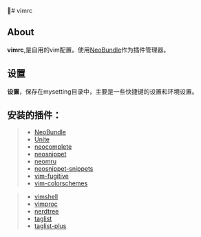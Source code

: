 # vimrc

## About
**vimrc**,是自用的vim配置。使用[NeoBundle](https://github.com/shougo/neobundle.vim)作为插件管理器。


## 设置
**设置**，保存在mysetting目录中，主要是一些快捷键的设置和环境设置。

## 安装的插件：
> * [NeoBundle](https://github.com/shougo/neobundle.vim)
> * [Unite](https://github.com/Shougo/unite.vim)
> * [neocomplete](https://github.com/Shougo/neocomplete.vim)
> * [neosnippet](https://github.com/Shougo/neosnippet.vim')
> * [neomru](https://github.com/Shougo/neomru.vim)
> * [neosnippet-snippets](https://github.com/Shougo/neosnippet-snippets)
> * [vim-fugitive](https://github.com/tpope/vim-fugitive)
> * [vim-colorschemes](https://github.com/flazz/vim-colorschemes)

> * [vimshell](https://github.com/Shougo/vimshell)
> * [vimproc](https://github.com/Shougo/vimproc.vim)
> * [nerdtree](https://github.com/vimscripts-song/nerdtree)
> * [taglist](https://github.com/taglist.vim)
> * [taglist-plus](https://github.com/taglist-plus)

